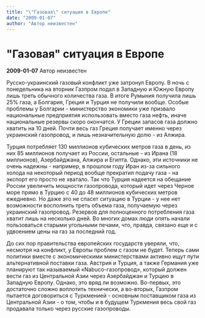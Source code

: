 ```yaml
---
title: "\"Газовая\" ситуация в Европе"
date: "2009-01-07"
author: "Автор неизвестен"
---
```


# "Газовая" ситуация в Европе

**2009-01-07** Автор неизвестен

Русско-украинский газовый конфликт уже затронул Европу. В ночь с понедельника на вторник Газпром подал в Западную и Южную Европу лишь треть обычного количества газа. В итоге Румыния получила лишь 25% газа, а Болгария, Греция и Турция не получили вообще. Особые проблемы у Болгарии - министерство экономики уже призвало национальные предприятия использовать вместо газа нефть, иначе национальные резервы скоро окончатся. У Греции запасов газа должно хватить на 10 дней. Почти весь газ Греция получает именно через украинский газопровод, и лишь незначительную долю - из Алжира.

Турция потребляет 130 миллионов кубических метров газа в день, из них 85 миллионов получает из России, остальные - из Ирана (18 миллионов), Азербайджана, Алжира и Египта. Однако, эти источники не очень надежны - например, в прошлом году Иран из-за сильного холода на некоторый период вообще прекратил подачу газа - на экспорт его просто не хватало. Так что Турция надеется на обещание России увеличить мощности газопровода, который идет через Черное море прямо в Турцию с 40 до 48 миллионов кубических метров ежедневно. Но даже это не спасет ситуацию в Турции - у нее нет возможности восполнить треть объема газа, получаемую через украинский газопровод. Резервов для полноценного потребления газа хватит лишь на несколько дней. Во многих домах люди опять начали пользоваться старыми угольными печами, что, правда, связано еще и с удвоением цены на газ за последний год.

До сих пор правительства европейских государств уверяли, что, несмотря на конфликт, у Европы проблем с газом не будет. Теперь сами политики вместе с экономическими министерствами активно ищут пути альтернативной поставки газа. Австрия и Турция, а также Германия уже планируют так называемый «Nabuco-газопровод», который должен вести газ из Центральной Азии через Азербайджан и Турцию в Западную Европу. Однако, это вряд ли возможно. Во-первых, это достаточно сложно воплотить технически, а во-вторых, Газпром пытается договориться с Туркменией - основным поставщиком газа из Центральной Азии - о том, чтобы и в будущем Туркмения весь свой газ продавала только через русские газопроводы.